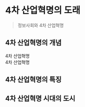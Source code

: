 # 4차 산업혁명의 도래

> 정보사회와 4차 산업혁명

## 4차 산업혁명의 개념
4차 산업혁명  
4차 산업혁명

## 4차 산업혁명의 특징

## 4차 산업혁명 시대의 도시

